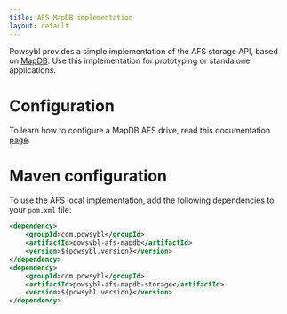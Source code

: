 ```yaml
---
title: AFS MapDB implementation
layout: default
---
```


Powsybl provides a simple implementation of the AFS storage API, based on [MapDB](http://www.mapdb.org/). Use this implementation
for prototyping or standalone applications.

# Configuration
To learn how to configure a MapDB AFS drive, read this documentation [page](../../pages/documentation/user/configuration/mapdb-app-file-system.md).

# Maven configuration
To use the AFS local implementation, add the following dependencies to your `pom.xml` file:
```xml
<dependency>
    <groupId>com.powsybl</groupId>
    <artifactId>powsybl-afs-mapdb</artifactId>
    <version>${powsybl.version}</version>
</dependency>
<dependency>
    <groupId>com.powsybl</groupId>
    <artifactId>powsybl-afs-mapdb-storage</artifactId>
    <version>${powsybl.version}</version>
</dependency>
```
